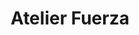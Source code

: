 ---
title: "Atelier Fuerza"
url: /ciudad-autonoma-de-buenos-aires/atelier-fuerza/
shop: Bäckerei
---